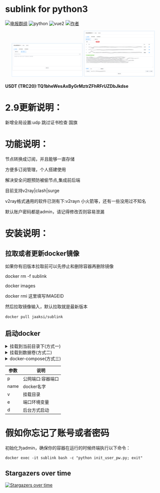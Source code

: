 # sublink for python3
[![电报群组][telegram-image]][tg-url]
![python][python-image]
![vue2][vue-image]
[![作者][author-image]][author-url]

[telegram-image]:https://img.shields.io/badge/%E7%94%B5%E6%8A%A5%E7%BE%A4%E7%BB%84-TG-red?label=%E7%94%B5%E6%8A%A5%E7%BE%A4%E7%BB%84
[tg-url]:https://t.me/+u6gLWF0yP5NiZWQ1
[python-image]:https://img.shields.io/badge/python3.8.2-blue
[vue-image]:https://img.shields.io/badge/vue2-rand
[author-image]:https://img.shields.io/badge/%E4%BD%9C%E8%80%85-TG-8A2BE2
[author-url]:https://t.me/toutie_1


<p align="center">
   <img width="45%" style="border:solid 1px #DCEBFB" src="readme/1.png" >
   <img width="45%" style="border:solid 1px #DCEBFB" src="readme/2.png">
</p>

#### USDT (TRC20):TQ1bheWesAxByGrMztrZFhRFrUZDbJkdse

# 2.9更新说明：

新增全局设置:udp 跳过证书检查 国旗 

# 功能说明：

节点转换成订阅，并且能够一直存储

方便多订阅管理，个人搭建使用

解决安全问题预防被偷节点,集成前后端

目前支持v2ray|clash|surge

v2ray格式通用的软件已测有下:v2rayn 小火箭等，还有一些没用过不知名

默认账户密码都是admin，请记得修改否则容易泄漏

# 安装说明：

## 拉取或者更新docker镜像

如果你有旧版本拉取前可以先停止和删除容器再删除镜像

docker rm -f sublink

docker images

docker rmi 这里填写IMAGEID

然后拉取镜像输入，默认拉取就是最新版本

 ```docker pull jaaksi/sublink```

## 启动docker

<details>
<summary>挂载到当前目录下(方式一)</summary>

进入到你的目录比如你可以创建一个sublink目录然后输入

```
docker run --name sublink -p 8000:5000 \
-v $PWD/db:/app/app/db \
-e PORT=5000 \
-d jaaksi/sublink
```

</details>

<details>
<summary>挂载到数据卷(方式二)</summary>

```
docker run --name sublink -p 8000:5000 \
-v sublink_data:/app/app/db \
-e PORT=5000 \
-d jaaksi/sublink
```
查看数据存放目录docker volume inspect sublink_data
</details>

<details>
<summary>docker-compose(方式三)</summary>

下载docker-compose.yml,然后启动

```docker-compose up -d```

</details>

| 参数 | 说明          |
|--------------|--------------|
| p          | 公网端口:容器端口    |
| name       | docker名字  |
| v        | 挂载目录 |
| e        | 端口环境变量  |
| d        | 后台方式启动  |


# 假如你忘记了账号或者密码

初始化为admin，确保你的容器在运行的时候终端执行以下命令：

    docker exec -it sublink bash -c "python init_user_pw.py; exit"


## Stargazers over time
[![Stargazers over time](https://starchart.cc/jaaksii/sublink.svg?variant=adaptive)](https://starchart.cc/jaaksii/sublink)
